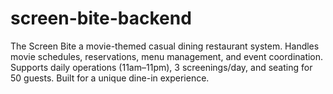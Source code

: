 # screen-bite-backend
The Screen Bite  a movie-themed casual dining restaurant system. Handles movie schedules, reservations, menu management, and event coordination. Supports daily operations (11am–11pm), 3 screenings/day, and seating for 50 guests. Built for a unique dine-in experience.

